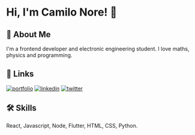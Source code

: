 # Hi, I'm Camilo Nore! 👋

  
## 🚀 About Me
I'm a frontend developer and electronic engineering student. I love maths, physics and programming. 

  
## 🔗 Links
[![portfolio](https://img.shields.io/badge/my_portfolio-000?style=for-the-badge&logo=ko-fi&logoColor=white)](https://camilonore.vercel.app/)
[![linkedin](https://img.shields.io/badge/linkedin-0A66C2?style=for-the-badge&logo=linkedin&logoColor=white)](https://www.linkedin.com/in/camilo-nore/)
[![twitter](https://img.shields.io/badge/twitter-1DA1F2?style=for-the-badge&logo=twitter&logoColor=white)](https://twitter.com/NoreCamilo22)

  
## 🛠 Skills
React, Javascript, Node, Flutter, HTML, CSS, Python.
